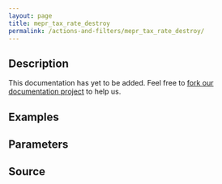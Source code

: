 ```yaml
---
layout: page
title: mepr_tax_rate_destroy
permalink: /actions-and-filters/mepr_tax_rate_destroy/
---
```


## Description

This documentation has yet to be added. Feel free to [fork our documentation project](https://github.com/caseproof/memberpress-docs) to help us.

## Examples


## Parameters


## Source

